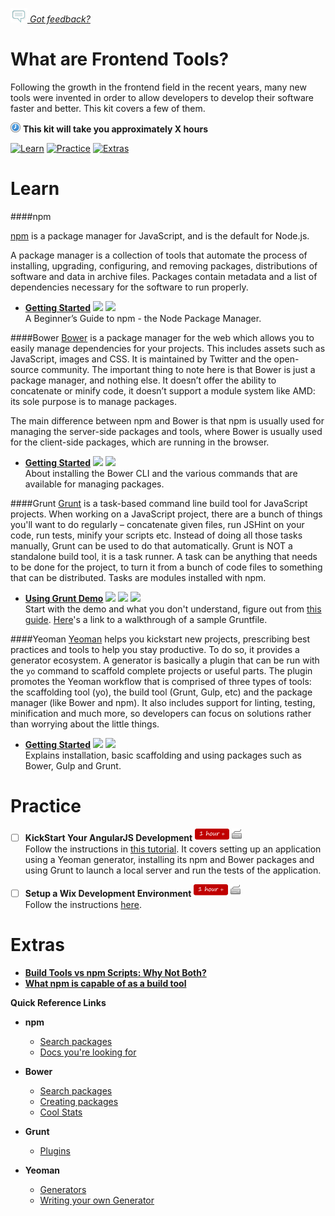*[![Feedback](/assets/feedback.gif) Got feedback?](https://docs.google.com/a/wix.com/forms/d/1aJHLJJsRKY_5TgHgsqh1Yrkt_EYaDkm-t8wCKNqGLMo/viewform?usp=send_form)*

# What are Frontend Tools?

Following the growth in the frontend field in the recent years, many new tools were invented in order to allow developers to develop their software faster and better.
This kit covers a few of them.

![](/assets/clock-16.png) **This kit will take you approximately X hours**

<a href="#learn"><img src="https://github.com/wix/ng-training-kit/blob/master/assets/btn-learn.png" alt="Learn" height="48" width="140"></img></a>
<a href="#practice"><img src="https://github.com/wix/ng-training-kit/blob/master/assets/btn-practice.png" alt="Practice" height="48" width="140"></img></a>
<a href="#extras"><img src="https://github.com/wix/ng-training-kit/blob/master/assets/btn-extras.png" alt="Extras" height="48" width="140"></img></a>


# Learn

####npm

[npm](https://www.npmjs.com/) is a package manager for JavaScript, and is the default for Node.js.

A package manager is a collection of tools that automate the process of installing, upgrading, configuring, and removing packages, distributions of software and data in archive files. 
Packages contain metadata and a list of dependencies necessary for the software to run properly. 


- **[Getting Started](http://www.sitepoint.com/beginners-guide-node-package-manager/)** <a href="#"><img src="https://github.com/wix/ng-training-kit/blob/master/assets/time-1h.png"></img></a> <img src="https://github.com/wix/ng-training-kit/blob/master/assets/tag-read.png"></img></a>   
  A Beginner’s Guide to npm - the Node Package Manager.


####Bower
[Bower](http://bower.io/) is a package manager for the web which allows you to easily manage dependencies for your projects. This includes assets such as JavaScript, images and CSS. It is maintained by Twitter and the open-source community.
The important thing to note here is that Bower is just a package manager, and nothing else. It doesn’t offer the ability to concatenate or minify code, it doesn’t support a module system like AMD: its sole purpose is to manage packages.

The main difference between npm and Bower is that npm is usually used for managing the server-side packages and tools, where Bower is usually used for the client-side packages, which are running in the browser.


- **[Getting Started](http://blog.teamtreehouse.com/getting-started-bower)** <a href="#"><img src="https://github.com/wix/ng-training-kit/blob/master/assets/time-1h.png"></img></a> <img src="https://github.com/wix/ng-training-kit/blob/master/assets/tag-read.png"></img></a>   
  About installing the Bower CLI and the various commands that are available for managing packages.


####Grunt
[Grunt](http://gruntjs.com/) is a task-based command line build tool for JavaScript projects. When working on a JavaScript project, there are a bunch of things you'll want to do regularly – concatenate given files, run JSHint on your code, run tests, minify your scripts etc. Instead of doing all those tasks manually, Grunt can be used to do that automatically.
Grunt is NOT a standalone build tool, it is a task runner. A task can be anything that needs to be done for the project, to turn it from a bunch of code files to something that can be distributed. Tasks are modules installed with npm.

- **[Using Grunt Demo](https://www.youtube.com/watch?v=TMKj0BxzVgw)** <a href="#"><img src="https://github.com/wix/ng-training-kit/blob/master/assets/time-1h.png"></img></a> <a href="#"><img src="https://github.com/wix/ng-training-kit/blob/master/assets/tag-video.png"></img></a> <img src="https://github.com/wix/ng-training-kit/blob/master/assets/tag-read.png"></img></a>   
  Start with the demo and what you don't understand, figure out from [this guide](http://gruntjs.com/getting-started). [Here](http://gruntjs.com/sample-gruntfile)'s a link to a walkthrough of a sample Gruntfile.
 

####Yeoman
[Yeoman](http://yeoman.io/) helps you kickstart new projects, prescribing best practices and tools to help you stay productive. To do so, it provides a generator ecosystem. A generator is basically a plugin that can be run with the `yo` command to scaffold complete projects or useful parts.
The plugin promotes the Yeoman workflow that is comprised of three types of tools: the scaffolding tool (yo), the build tool (Grunt, Gulp, etc) and the package manager (like Bower and npm). It also includes support for linting, testing, minification and much more, so developers can focus on solutions rather than worrying about the little things.

- **[Getting Started](http://yeoman.io/learning/index.html)** <a href="#"><img src="https://github.com/wix/ng-training-kit/blob/master/assets/time-30m.png"></img></a> <a href="#"><img src="https://github.com/wix/ng-training-kit/blob/master/assets/tag-read.png"></img></a>   
  Explains installation, basic scaffolding and using packages such as Bower, Gulp and Grunt.


# Practice

- [ ] **KickStart Your AngularJS Development** <a href="#"><img src="/assets/time-1h.png"></img></a> <a href="#"><img src="/assets/tag-handson.png"></img></a>     
  Follow the instructions in [this tutorial](http://www.sitepoint.com/kickstart-your-angularjs-development-with-yeoman-grunt-and-bower/). It covers setting up an application using a Yeoman generator, installing its npm and Bower packages and using Grunt to launch a local server and run the tests of the application.

- [ ] **Setup a Wix Development Environment** <a href="#"><img src="/assets/time-1h.png"></img></a> <a href="#"><img src="/assets/tag-handson.png"></img></a>     
  Follow the instructions [here](https://kb.wixpress.com/login.action;jsessionid=92A94AF44A013064C1BBF5575330597D?os_destination=%2Fpages%2Fviewpage.action%3Ftitle%3DWix-Angular%2Bdevelopment%2Benvironment%26spaceKey%3Ddashboard).
  

# Extras

- **[Build Tools vs npm Scripts: Why Not Both?](http://engineering.hobsons.com/2015/06/26/build-tools-vs-npm-scripts-why-not-both/)**
- **[What npm is capable of as a build tool](http://www.sitepoint.com/guide-to-npm-as-a-build-tool/)**


**Quick Reference Links**

- **npm**    
  - [Search packages](https://www.npmjs.com/)
  - [Docs you're looking for](https://docs.npmjs.com/)

- **Bower**    
  - [Search packages](http://bower.io/search/)
  - [Creating packages](http://bower.io/docs/creating-packages/)
  - [Cool Stats](http://bower.io/stats/)

- **Grunt**    
  - [Plugins](http://gruntjs.com/plugins)

- **Yeoman**    
  - [Generators](http://yeoman.io/generators/)
  - [Writing your own Generator](http://yeoman.io/authoring/)


